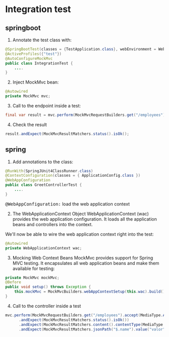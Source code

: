 # Integration test

## springboot

1. Annotate the test class with:
```java
@SpringBootTest(classes = {TestApplication.class}, webEnvironment = WebEnvironment.MOCK)
@ActiveProfiles({"test"})
@AutoConfigureMockMvc
public class IntegrationTest {
    ....
}
```

2. Inject MockMvc bean:
```java
@Autowired
private MockMvc mvc;
```

3. Call to the endpoint inside a test:
```java
final var result = mvc.perform(MockMvcRequestBuilders.get("/employees").accept(MediaType.APPLICATION_JSON))))
```

4. Check the result
```java
result.andExpect(MockMvcResultMatchers.status().isOk();
```

## spring
1. Add annotations to the class:
```java
@RunWith(SpringJUnit4ClassRunner.class)
@ContextConfiguration(classes = { ApplicationConfig.class })
@WebAppConfiguration
public class GreetControllerTest {
    ....
}
```

<kbd>@WebAppConfiguration:</kbd> load the web application context

2. The WebApplicationContext Object
WebApplicationContext (wac) provides the web application configuration. It loads all the application beans and controllers into the context.

We'll now be able to wire the web application context right into the test:

```java
@Autowired
private WebApplicationContext wac;
```

3. Mocking Web Context Beans
MockMvc provides support for Spring MVC testing. It encapsulates all web application beans and make them available for testing:

```java
private MockMvc mockMvc;
@Before
public void setup() throws Exception {
    this.mockMvc = MockMvcBuilders.webAppContextSetup(this.wac).build();
}
```

4. Call to the controller inside a test
```java
mvc.perform(MockMvcRequestBuilders.get("/employees").accept(MediaType.APPLICATION_JSON)))
      .andExpect(MockMvcResultMatchers.status().isOk())
      .andExpect(MockMvcResultMatchers.content().contentType(MediaType.APPLICATION_JSON))
      .andExpect(MockMvcResultMatchers.jsonPath("$.name").value("valor"));
```
